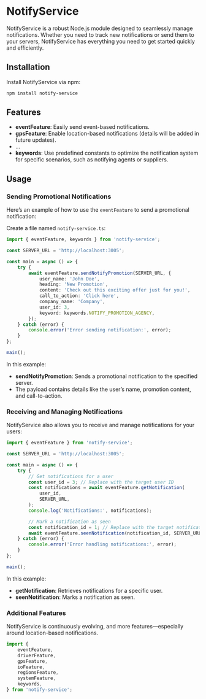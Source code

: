 # NotifyService

NotifyService is a robust Node.js module designed to seamlessly manage notifications. Whether you need to track new notifications or send them to your servers, NotifyService has everything you need to get started quickly and efficiently.

## Installation

Install NotifyService via npm:

```bash
npm install notify-service
```

## Features

-   **eventFeature**: Easily send event-based notifications.
-   **gpsFeature**: Enable location-based notifications (details will be added in future updates).
-   ...
-   **keywords**: Use predefined constants to optimize the notification system for specific scenarios, such as notifying agents or suppliers.

## Usage

### Sending Promotional Notifications

Here’s an example of how to use the `eventFeature` to send a promotional notification:

Create a file named `notify-service.ts`:

```typescript
import { eventFeature, keywords } from 'notify-service';

const SERVER_URL = 'http://localhost:3005';

const main = async () => {
    try {
        await eventFeature.sendNotifyPromotion(SERVER_URL, {
            user_name: 'John Doe',
            heading: 'New Promotion',
            content: 'Check out this exciting offer just for you!',
            call_to_action: 'Click here',
            company_name: 'Company',
            user_id: 3,
            keyword: keywords.NOTIFY_PROMOTION_AGENCY,
        });
    } catch (error) {
        console.error('Error sending notification:', error);
    }
};

main();
```

In this example:

-   **sendNotifyPromotion**: Sends a promotional notification to the specified server.
-   The payload contains details like the user’s name, promotion content, and call-to-action.

### Receiving and Managing Notifications

NotifyService also allows you to receive and manage notifications for your users:

```typescript
import { eventFeature } from 'notify-service';

const SERVER_URL = 'http://localhost:3005';

const main = async () => {
    try {
        // Get notifications for a user
        const user_id = 3; // Replace with the target user ID
        const notifications = await eventFeature.getNotification(
            user_id,
            SERVER_URL,
        );
        console.log('Notifications:', notifications);

        // Mark a notification as seen
        const notification_id = 1; // Replace with the target notification ID
        await eventFeature.seenNotification(notification_id, SERVER_URL);
    } catch (error) {
        console.error('Error handling notifications:', error);
    }
};

main();
```

In this example:

-   **getNotification**: Retrieves notifications for a specific user.
-   **seenNotification**: Marks a notification as seen.

### Additional Features

NotifyService is continuously evolving, and more features—especially around location-based notifications.

```typescript
import {
    eventFeature,
    driverFeature,
    gpsFeature,
    ioFeature,
    regionsFeature,
    systemFeature,
    keywords,
} from 'notify-service';
```
